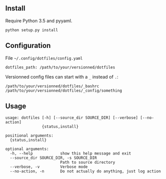 ## Install

Require Python 3.5 and pyyaml.

    python setup.py install

## Configuration

File `~/.config/dotfiles/config.yaml`

    dotfiles_path: /path/to/your/versionned/dotfiles

Versionned config files can start with a `_` instead of `.`:

    /path/to/your/versionned/dotfiles/_bashrc
    /path/to/your/versionned/dotfiles/_config/something

## Usage

    usage: dotfiles [-h] [--source_dir SOURCE_DIR] [--verbose] [--no-action]
                    {status,install}

    positional arguments:
      {status,install}

    optional arguments:
      -h, --help            show this help message and exit
      --source_dir SOURCE_DIR, -s SOURCE_DIR
                            Path to source directory
      --verbose, -v         Verbose mode
      --no-action, -n       Do not actually do anything, just log action
